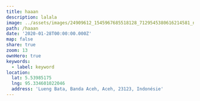 ```yaml
---
title: haaan
description: lalala
image: ../assets/images/24909612_1545967685518128_7129545380616214581_n.jpg
path: /haaan
date: '2020-01-28T00:00:00.000Z'
map: false
share: true
zoom: 13
ownHero: true
keywords:
  - label: keyword
location:
  lat: 5.53985175
  lng: 95.334601022046
  address: 'Lueng Bata, Banda Aceh, Aceh, 23123, Indonésie'
---
```


